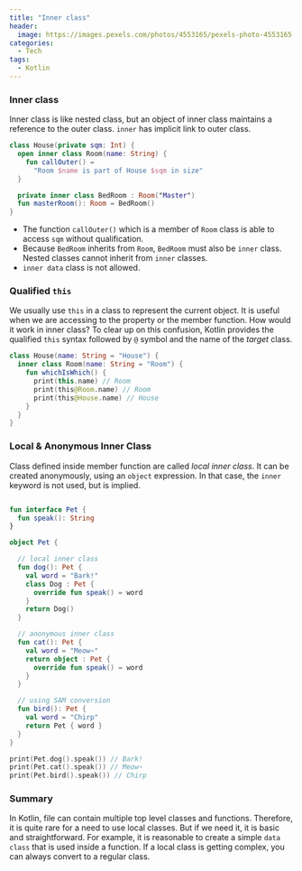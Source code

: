 ```yaml
---
title: "Inner class"
header:
  image: https://images.pexels.com/photos/4553165/pexels-photo-4553165.jpeg
categories:
  - Tech
tags:
  - Kotlin
---
```


### Inner class

Inner class is like nested class, but an object of inner class maintains a reference to the outer class. `inner` has implicit link to outer class.

```kotlin
class House(private sqm: Int) {
  open inner class Room(name: String) {
    fun callOuter() =
      "Room $name is part of House $sqm in size"
  }

  private inner class BedRoom : Room("Master")
  fun masterRoom(): Room = BedRoom()
}
```

- The function `callOuter()` which is a member of `Room` class is able to access `sqm` without qualification.
- Because `BedRoom` inherits from `Room`, `BedRoom` must also be `inner` class. Nested classes cannot inherit from `inner` classes.
- `inner data` class is not allowed.

### Qualified `this`

We usually use `this` in a class to represent the current object. It is useful when we are accessing to the property or the member function. How would it work in inner class? To clear up on this confusion, Kotlin provides the qualified `this` syntax followed by `@` symbol and the name of the _target_ class.

```kotlin
class House(name: String = "House") {
  inner class Room(name: String = "Room") {
    fun whichIsWhich() {
      print(this.name) // Room
      print(this@Room.name) // Room
      print(this@House.name) // House
    }
  }
}
```

### Local & Anonymous Inner Class

Class defined inside member function are called _local inner class_. It can be created anonymously, using an `object` expression. In that case, the `inner` keyword is not used, but is implied.

```kotlin

fun interface Pet {
  fun speak(): String
}

object Pet {

  // local inner class
  fun dog(): Pet {
    val word = "Bark!"
    class Dog : Pet {
      override fun speak() = word
    }
    return Dog()
  }

  // anonymous inner class
  fun cat(): Pet {
    val word = "Meow~"
    return object : Pet {
      override fun speak() = word
    }
  }

  // using SAM conversion
  fun bird(): Pet {
    val word = "Chirp"
    return Pet { word }
  }
}

print(Pet.dog().speak()) // Bark!
print(Pet.cat().speak()) // Meow~
print(Pet.bird().speak()) // Chirp
```

### Summary

In Kotlin, file can contain multiple top level classes and functions. Therefore, it is quite rare for a need to use local classes. But if we need it, it is basic and straightforward. For example, it is reasonable to create a simple `data class` that is used inside a function. If a local class is getting complex, you can always convert to a regular class.

